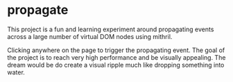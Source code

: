 # propagate

This project is a fun and learning experiment around propagating events across a large number of virtual DOM nodes using mithril.

Clicking anywhere on the page to trigger the propagating event. The goal of the project is to reach very high performance and be visually appealing. The dream would be do create a visual ripple much like dropping something into water.
